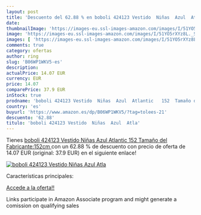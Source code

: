 ```yaml
---
layout: post
title: 'Descuento del 62.88 % en boboli 424123 Vestido  Niñas  Azul  Atla'
date: 
thumbnailImage: 'https://images-eu.ssl-images-amazon.com/images/I/51YO5rXYz8L._SL200_.jpg'
image: 'https://images-eu.ssl-images-amazon.com/images/I/51YO5rXYz8L._SL200_.jpg'
images: [ 'https://images-eu.ssl-images-amazon.com/images/I/51YO5rXYz8L._SL200_.jpg' ]
comments: true
category: ofertas
author: ring
slug: 'B06WP1WKV5-es'
description:
actualPrice: 14.07 EUR
currency: EUR
price: 14.07
comparePrice: 37.9 EUR
inStock: true
prodname: 'boboli 424123 Vestido  Niñas  Azul  Atlantic   152  Tamaño del Fabricante:152cm '
country: 'es'
buyurl: 'https://www.amazon.es/dp/B06WP1WKV5/?tag=tolees-21'
descuento: '62.88'
titulo: 'boboli 424123 Vestido  Niñas  Azul  Atla'
---
```


Tienes [boboli 424123 Vestido  Niñas  Azul  Atlantic   152  Tamaño del Fabricante:152cm ](https://www.amazon.es/dp/B06WP1WKV5/?tag=tolees-21) con un 62.88 % de descuento con precio de oferta de 14.07 EUR (original: 37.9 EUR) en el siguiente enlace!

[![boboli 424123 Vestido  Niñas  Azul  Atla](https://images-eu.ssl-images-amazon.com/images/I/51YO5rXYz8L._SL200_.jpg)](https://www.amazon.es/dp/B06WP1WKV5/?tag=tolees-21)

Características principales:


[Accede a la oferta!!](https://www.amazon.es/dp/B06WP1WKV5/?tag=tolees-21)

Links participate in Amazon Associate program and might generate a comission on qualifying sales


